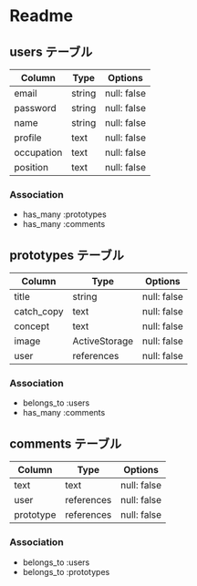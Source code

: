 # Readme

## users テーブル

| Column     | Type   | Options     |
| ---------- | ------ | ----------- |
| email      | string | null: false |
| password   | string | null: false |
| name       | string | null: false |
| profile    | text   | null: false |
| occupation | text   | null: false |
| position   | text   | null: false |

### Association

- has_many :prototypes
- has_many :comments

## prototypes テーブル

| Column        | Type            | Options     |
| ------------- | --------------- | ----------- |
| title         | string          | null: false |
| catch_copy    | text            | null: false |
| concept       | text            | null: false |
| image         | ActiveStorage   | null: false |
| user          | references      | null: false |


### Association
- belongs_to :users
- has_many :comments

## comments テーブル

| Column        | Type       | Options     |
| ------------- | ---------- | ----------- |
| text          | text       | null: false |
| user          | references | null: false |
| prototype     | references | null: false |

### Association
- belongs_to :users
- belongs_to :prototypes
